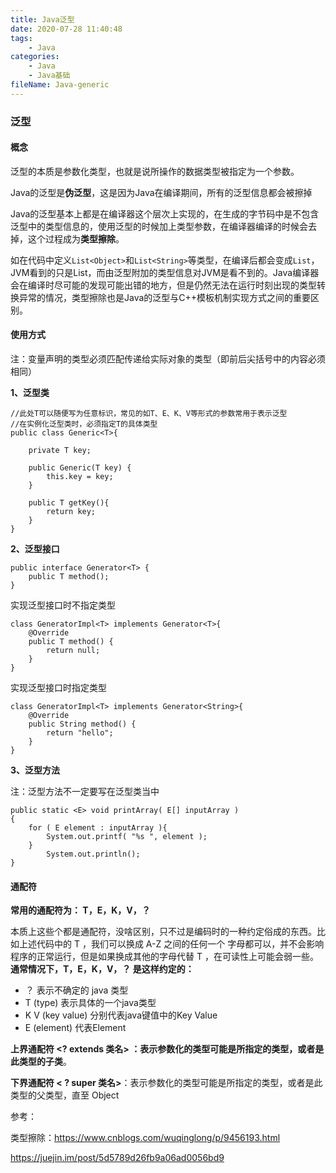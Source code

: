```yaml
---
title: Java泛型
date: 2020-07-28 11:40:48
tags:
	- Java
categories:
	- Java
	- Java基础
fileName: Java-generic
---
```


### 泛型

#### 概念

泛型的本质是参数化类型，也就是说所操作的数据类型被指定为一个参数。

Java的泛型是**伪泛型**，这是因为Java在编译期间，所有的泛型信息都会被擦掉

Java的泛型基本上都是在编译器这个层次上实现的，在生成的字节码中是不包含泛型中的类型信息的，使用泛型的时候加上类型参数，在编译器编译的时候会去掉，这个过程成为**类型擦除**。

如在代码中定义`List<Object>`和`List<String>`等类型，在编译后都会变成`List`，JVM看到的只是List，而由泛型附加的类型信息对JVM是看不到的。Java编译器会在编译时尽可能的发现可能出错的地方，但是仍然无法在运行时刻出现的类型转换异常的情况，类型擦除也是Java的泛型与C++模板机制实现方式之间的重要区别。

#### 使用方式

注：变量声明的类型必须匹配传递给实际对象的类型（即前后尖括号中的内容必须相同）

**1、泛型类**

```
//此处T可以随便写为任意标识，常见的如T、E、K、V等形式的参数常用于表示泛型
//在实例化泛型类时，必须指定T的具体类型
public class Generic<T>{ 
   
    private T key;

    public Generic(T key) { 
        this.key = key;
    }

    public T getKey(){ 
        return key;
    }
}
```



**2、泛型接口**

```
public interface Generator<T> {
    public T method();
}
```

实现泛型接口时不指定类型

```
class GeneratorImpl<T> implements Generator<T>{
    @Override
    public T method() {
        return null;
    }
}
```

实现泛型接口时指定类型

```\
class GeneratorImpl<T> implements Generator<String>{
    @Override
    public String method() {
        return "hello";
    }
}
```



**3、泛型方法**

注：泛型方法不一定要写在泛型类当中

```
public static <E> void printArray( E[] inputArray )
{         
	for ( E element : inputArray ){        
    	System.out.printf( "%s ", element );
    }
        System.out.println();
}
```





#### 通配符

**常用的通配符为： T，E，K，V，？**

本质上这些个都是通配符，没啥区别，只不过是编码时的一种约定俗成的东西。比如上述代码中的 T ，我们可以换成 A-Z 之间的任何一个 字母都可以，并不会影响程序的正常运行，但是如果换成其他的字母代替 T ，在可读性上可能会弱一些。**通常情况下，T，E，K，V，？ 是这样约定的：**

- ？ 表示不确定的 java 类型
- T (type) 表示具体的一个java类型
- K V (key value) 分别代表java键值中的Key Value
- E (element) 代表Element

**上界通配符 <? extends 类名> **：表示参数化的类型可能是所指定的类型，或者是此类型的**子类**。

**下界通配符 < ? super 类名>**：表示参数化的类型可能是所指定的类型，或者是此类型的父类型，直至 Object





参考：

类型擦除：https://www.cnblogs.com/wuqinglong/p/9456193.html

https://juejin.im/post/5d5789d26fb9a06ad0056bd9